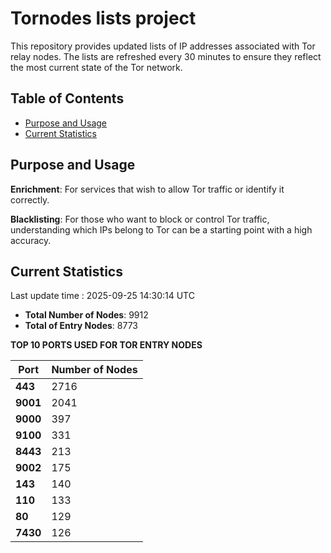 # Tornodes lists project

This repository provides updated lists of IP addresses associated with Tor relay nodes. The lists are refreshed every 30 minutes to ensure they reflect the most current state of the Tor network.

## Table of Contents

- [Purpose and Usage](#purpose-and-usage)
- [Current Statistics](#current-statistics)


## Purpose and Usage

**Enrichment**: For services that wish to allow Tor traffic or identify it correctly.

**Blacklisting**: For those who want to block or control Tor traffic, understanding which IPs belong to Tor can be a starting point with a high accuracy.

## Current Statistics

Last update time : 2025-09-25 14:30:14 UTC

- **Total Number of Nodes**: 9912
- **Total of Entry Nodes**: 8773

**TOP 10 PORTS USED FOR TOR ENTRY NODES**

| **Port** | **Number of Nodes** |
|------|-----------------|
| **443**   | 2716  |
| **9001**   | 2041  |
| **9000**   | 397  |
| **9100**   | 331  |
| **8443**   | 213  |
| **9002**   | 175  |
| **143**   | 140  |
| **110**   | 133  |
| **80**   | 129  |
| **7430**   | 126  |

